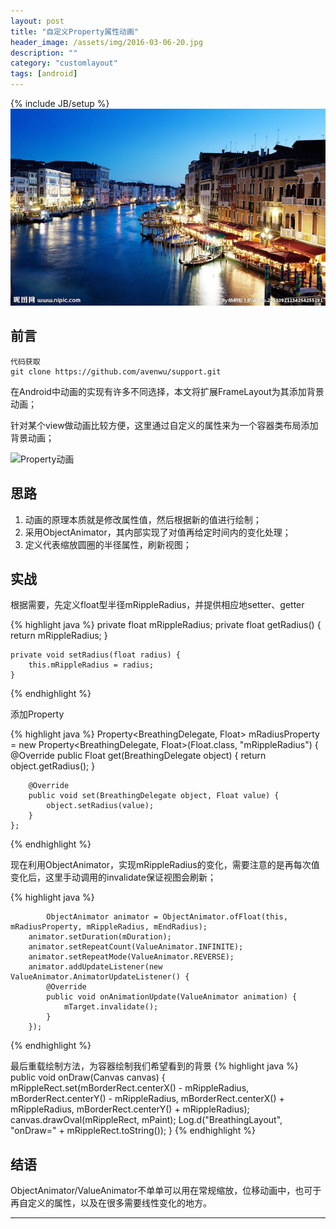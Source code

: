 ```yaml
---
layout: post
title: "自定义Property属性动画"
header_image: /assets/img/2016-03-06-20.jpg
description: ""
category: "customlayout"
tags: [android]
---
```

{% include JB/setup %}
![img](/assets/img/2016-03-06-20.jpg)

## 前言
	
	代码获取
	git clone https://github.com/avenwu/support.git 

在Android中动画的实现有许多不同选择，本文将扩展FrameLayout为其添加背景动画；

针对某个view做动画比较方便，这里通过自定义的属性来为一个容器类布局添加背景动画；

![Property动画](/assets/property_animation.gif)

## 思路
1. 动画的原理本质就是修改属性值，然后根据新的值进行绘制；
2. 采用ObjectAnimator，其内部实现了对值再给定时间内的变化处理；
3. 定义代表缩放圆圈的半径属性，刷新视图；

## 实战
根据需要，先定义float型半径mRippleRadius，并提供相应地setter、getter

{% highlight java %}
    private float mRippleRadius;
    private float getRadius() {
        return mRippleRadius;
    }

    private void setRadius(float radius) {
        this.mRippleRadius = radius;
    }

{% endhighlight %}


添加Property

{% highlight java %}
    Property<BreathingDelegate, Float> mRadiusProperty = new Property<BreathingDelegate, Float>(Float.class, "mRippleRadius") {
        @Override
        public Float get(BreathingDelegate object) {
            return object.getRadius();
        }

        @Override
        public void set(BreathingDelegate object, Float value) {
            object.setRadius(value);
        }
    };

{% endhighlight %}

现在利用ObjectAnimator，实现mRippleRadius的变化，需要注意的是再每次值变化后，这里手动调用的invalidate保证视图会刷新；

{% highlight java %}

            ObjectAnimator animator = ObjectAnimator.ofFloat(this, mRadiusProperty, mRippleRadius, mEndRadius);
        animator.setDuration(mDuration);
        animator.setRepeatCount(ValueAnimator.INFINITE);
        animator.setRepeatMode(ValueAnimator.REVERSE);
        animator.addUpdateListener(new ValueAnimator.AnimatorUpdateListener() {
            @Override
            public void onAnimationUpdate(ValueAnimator animation) {
                mTarget.invalidate();
            }
        });        
{% endhighlight %}


最后重载绘制方法，为容器绘制我们希望看到的背景
{% highlight java %}
    public void onDraw(Canvas canvas) {
        mRippleRect.set(mBorderRect.centerX() - mRippleRadius, mBorderRect.centerY() - mRippleRadius,
                mBorderRect.centerX() + mRippleRadius, mBorderRect.centerY() + mRippleRadius);
        canvas.drawOval(mRippleRect, mPaint);
        Log.d("BreathingLayout", "onDraw=" + mRippleRect.toString());
    }
{% endhighlight %}

## 结语
ObjectAnimator/ValueAnimator不单单可以用在常规缩放，位移动画中，也可于再自定义的属性，以及在很多需要线性变化的地方。

---


